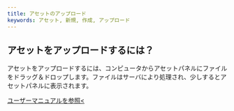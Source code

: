 ```yaml
---
title: アセットのアップロード
keywords: アセット, 新規, 作成, アップロード
---
```


## アセットをアップロードするには？

アセットをアップロードするには、コンピュータからアセットパネルにファイルをドラッグ＆ドロップします。ファイルはサーバにより処理され、少しするとアセットパネルに表示されます。

<a class="docs" href="http://developer.playcanvas.com/en/user-manual/assets/" target="_blank">ユーザーマニュアルを参照<</a>

